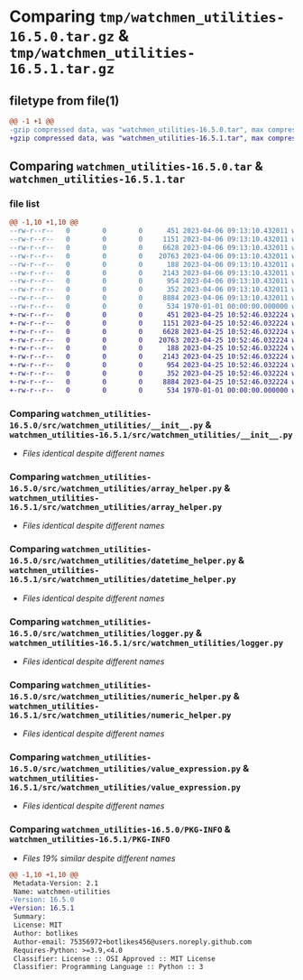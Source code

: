 # Comparing `tmp/watchmen_utilities-16.5.0.tar.gz` & `tmp/watchmen_utilities-16.5.1.tar.gz`

## filetype from file(1)

```diff
@@ -1 +1 @@
-gzip compressed data, was "watchmen_utilities-16.5.0.tar", max compression
+gzip compressed data, was "watchmen_utilities-16.5.1.tar", max compression
```

## Comparing `watchmen_utilities-16.5.0.tar` & `watchmen_utilities-16.5.1.tar`

### file list

```diff
@@ -1,10 +1,10 @@
--rw-r--r--   0        0        0      451 2023-04-06 09:13:10.432011 watchmen_utilities-16.5.0/pyproject.toml
--rw-r--r--   0        0        0     1151 2023-04-06 09:13:10.432011 watchmen_utilities-16.5.0/src/watchmen_utilities/__init__.py
--rw-r--r--   0        0        0     6628 2023-04-06 09:13:10.432011 watchmen_utilities-16.5.0/src/watchmen_utilities/array_helper.py
--rw-r--r--   0        0        0    20763 2023-04-06 09:13:10.432011 watchmen_utilities-16.5.0/src/watchmen_utilities/datetime_helper.py
--rw-r--r--   0        0        0      188 2023-04-06 09:13:10.432011 watchmen_utilities-16.5.0/src/watchmen_utilities/json_helper.py
--rw-r--r--   0        0        0     2143 2023-04-06 09:13:10.432011 watchmen_utilities-16.5.0/src/watchmen_utilities/logger.py
--rw-r--r--   0        0        0      954 2023-04-06 09:13:10.432011 watchmen_utilities-16.5.0/src/watchmen_utilities/numeric_helper.py
--rw-r--r--   0        0        0      352 2023-04-06 09:13:10.432011 watchmen_utilities-16.5.0/src/watchmen_utilities/string_helper.py
--rw-r--r--   0        0        0     8884 2023-04-06 09:13:10.432011 watchmen_utilities-16.5.0/src/watchmen_utilities/value_expression.py
--rw-r--r--   0        0        0      534 1970-01-01 00:00:00.000000 watchmen_utilities-16.5.0/PKG-INFO
+-rw-r--r--   0        0        0      451 2023-04-25 10:52:46.032224 watchmen_utilities-16.5.1/pyproject.toml
+-rw-r--r--   0        0        0     1151 2023-04-25 10:52:46.032224 watchmen_utilities-16.5.1/src/watchmen_utilities/__init__.py
+-rw-r--r--   0        0        0     6628 2023-04-25 10:52:46.032224 watchmen_utilities-16.5.1/src/watchmen_utilities/array_helper.py
+-rw-r--r--   0        0        0    20763 2023-04-25 10:52:46.032224 watchmen_utilities-16.5.1/src/watchmen_utilities/datetime_helper.py
+-rw-r--r--   0        0        0      188 2023-04-25 10:52:46.032224 watchmen_utilities-16.5.1/src/watchmen_utilities/json_helper.py
+-rw-r--r--   0        0        0     2143 2023-04-25 10:52:46.032224 watchmen_utilities-16.5.1/src/watchmen_utilities/logger.py
+-rw-r--r--   0        0        0      954 2023-04-25 10:52:46.032224 watchmen_utilities-16.5.1/src/watchmen_utilities/numeric_helper.py
+-rw-r--r--   0        0        0      352 2023-04-25 10:52:46.032224 watchmen_utilities-16.5.1/src/watchmen_utilities/string_helper.py
+-rw-r--r--   0        0        0     8884 2023-04-25 10:52:46.032224 watchmen_utilities-16.5.1/src/watchmen_utilities/value_expression.py
+-rw-r--r--   0        0        0      534 1970-01-01 00:00:00.000000 watchmen_utilities-16.5.1/PKG-INFO
```

### Comparing `watchmen_utilities-16.5.0/src/watchmen_utilities/__init__.py` & `watchmen_utilities-16.5.1/src/watchmen_utilities/__init__.py`

 * *Files identical despite different names*

### Comparing `watchmen_utilities-16.5.0/src/watchmen_utilities/array_helper.py` & `watchmen_utilities-16.5.1/src/watchmen_utilities/array_helper.py`

 * *Files identical despite different names*

### Comparing `watchmen_utilities-16.5.0/src/watchmen_utilities/datetime_helper.py` & `watchmen_utilities-16.5.1/src/watchmen_utilities/datetime_helper.py`

 * *Files identical despite different names*

### Comparing `watchmen_utilities-16.5.0/src/watchmen_utilities/logger.py` & `watchmen_utilities-16.5.1/src/watchmen_utilities/logger.py`

 * *Files identical despite different names*

### Comparing `watchmen_utilities-16.5.0/src/watchmen_utilities/numeric_helper.py` & `watchmen_utilities-16.5.1/src/watchmen_utilities/numeric_helper.py`

 * *Files identical despite different names*

### Comparing `watchmen_utilities-16.5.0/src/watchmen_utilities/value_expression.py` & `watchmen_utilities-16.5.1/src/watchmen_utilities/value_expression.py`

 * *Files identical despite different names*

### Comparing `watchmen_utilities-16.5.0/PKG-INFO` & `watchmen_utilities-16.5.1/PKG-INFO`

 * *Files 19% similar despite different names*

```diff
@@ -1,10 +1,10 @@
 Metadata-Version: 2.1
 Name: watchmen-utilities
-Version: 16.5.0
+Version: 16.5.1
 Summary: 
 License: MIT
 Author: botlikes
 Author-email: 75356972+botlikes456@users.noreply.github.com
 Requires-Python: >=3.9,<4.0
 Classifier: License :: OSI Approved :: MIT License
 Classifier: Programming Language :: Python :: 3
```

